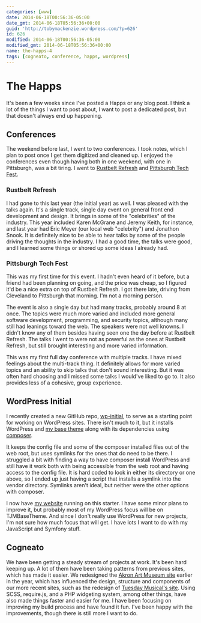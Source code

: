 ```yaml
---
categories: [www]
date: 2014-06-18T00:56:36-05:00
date_gmt: 2014-06-18T05:56:36+00:00
guid: 'http://tobymackenzie.wordpress.com/?p=626'
id: 626
modified: 2014-06-18T00:56:36-05:00
modified_gmt: 2014-06-18T05:56:36+00:00
name: the-happs-4
tags: [cogneato, conference, happs, wordpress]
---
```


The Happs
=========

It's been a few weeks since I've posted a Happs or any blog post.  I think a lot of the things I want to post about, I want to post a dedicated post, but that doesn't always end up happening.

Conferences
-----------

The weekend before last, I went to two conferences.  I took notes, which I plan to post once I get them digitized and cleaned up.  I enjoyed the conferences even though having both in one weekend, with one in Pittsburgh, was a bit tiring.  I went to [Rustbelt Refresh](http://rustbeltrefresh.com/) and [Pittsburgh Tech Fest](http://pghtechfest.com/).

### Rustbelt Refresh

I had gone to this last year (the initial year) as well.  I was pleased with the talks again.  It's a single track, single day event on general front end development and design.  It brings in some of the "celebrities" of the industry.  This year included Karen McGrane and Jeremy Keith, for instance, and last year had Eric Meyer (our local web "celebrity") and Jonathon Snook.  It is definitely nice to be able to hear talks by some of the people driving the thoughts in the industry.  I had a good time, the talks were good, and I learned some things or shored up some ideas I already had.

<!--more-->

### Pittsburgh Tech Fest

This was my first time for this event.  I hadn't even heard of it before, but a friend had been planning on going, and the price was cheap, so I figured it'd be a nice extra on top of Rustbelt Refresh.  I got there late, driving from Cleveland to Pittsburgh that morning.  I'm not a morning person.

The event is also a single day but had many tracks, probably around 8 at once.  The topics were much more varied and included more general software development, programming, and security topics, although many still had leanings toward the web.  The speakers were not well knowns.  I didn't know any of them besides having seen one the day before at Rustbelt Refresh.  The talks I went to were not as powerful as the ones at Rustbelt Refresh, but still brought interesting and more varied information.

This was my first full day conference with multiple tracks.  I have mixed feelings about the multi-track thing.  It definitely allows for more varied topics and an ability to skip talks that don't sound interesting.  But it was often hard choosing and I missed some talks I would've liked to go to.  It also provides less of a cohesive, group experience.

WordPress Initial
-----------------

I recently created a new GitHub repo, [wp-initial](https://github.com/tobymackenzie/wp-initial), to serve as a starting point for working on WordPress sites.  There isn't much to it, but it installs WordPress and [my base theme](https://github.com/tobymackenzie/wp-TJMBaseTheme) along with its dependencies using [composer](http://getcomposer.org).

It keeps the config file and some of the composer installed files out of the web root, but uses symlinks for the ones that do need to be there.  I struggled a bit with finding a way to have composer install WordPress and still have it work both with being accessible from the web root and having access to the config file.  It is hard coded to look in either its directory or one above, so I ended up just having a script that installs a symlink into the vendor directory.  Symlinks aren't ideal, but neither were the other options with composer.

I now have [my website](https://www.tobymackenzie.com) running on this starter.  I have some minor plans to improve it, but probably most of my WordPress focus will be on TJMBaseTheme.  And since I don't really use WordPress for new projects, I'm not sure how much focus that will get.  I have lots I want to do with my JavaScript and Symfony stuff.

Cogneato
--------

We have been getting a steady stream of projects at work.  It's been hard keeping up.  A lot of them have been taking patterns from previous sites, which has made it easier.  We redesigned the [Akron Art Museum site](http://akronartmuseum.org/) earlier in the year, which has influenced the design, structure and components of our more recent sites, such as the redesign of [Tuesday Musical's site](http://tuesdaymusical.org/).  Using SCSS, require.js, and a PHP widgeting system, among other things, have also made things faster and easier for me.  I have been focusing on improving my build process and have found it fun.  I've been happy with the improvements, though there is still more I want to do.
